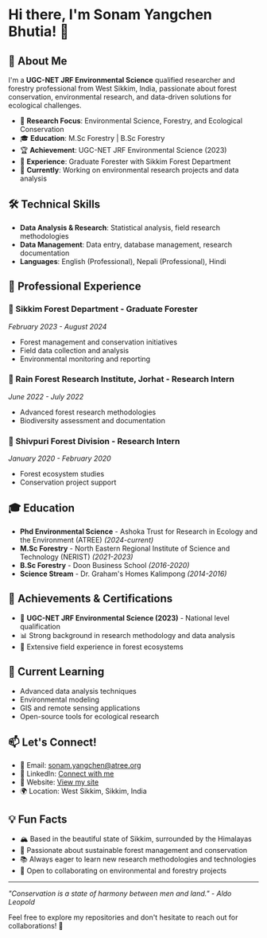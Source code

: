 # Hi there, I'm Sonam Yangchen Bhutia! 👋

## 🌿 About Me
I'm a **UGC-NET JRF Environmental Science** qualified researcher and forestry professional from West Sikkim, India, passionate about forest conservation, environmental research, and data-driven solutions for ecological challenges.

- 🔬 **Research Focus**: Environmental Science, Forestry, and Ecological Conservation
- 🎓 **Education**: M.Sc Forestry | B.Sc Forestry
- 🏆 **Achievement**: UGC-NET JRF Environmental Science (2023)
- 💼 **Experience**: Graduate Forester with Sikkim Forest Department
- 🌱 **Currently**: Working on environmental research projects and data analysis

## 🛠️ Technical Skills
- **Data Analysis & Research**: Statistical analysis, field research methodologies
- **Data Management**: Data entry, database management, research documentation
- **Languages**: English (Professional), Nepali (Professional), Hindi

## 🔬 Professional Experience

### 🌲 Sikkim Forest Department - Graduate Forester
*February 2023 - August 2024*
- Forest management and conservation initiatives
- Field data collection and analysis
- Environmental monitoring and reporting

### 🏥 Rain Forest Research Institute, Jorhat - Research Intern
*June 2022 - July 2022*
- Advanced forest research methodologies
- Biodiversity assessment and documentation

### 🌳 Shivpuri Forest Division - Research Intern
*January 2020 - February 2020*
- Forest ecosystem studies
- Conservation project support

## 🎓 Education
- **Phd Environmental Science** - Ashoka Trust for Research in Ecology and the Environment (ATREE) *(2024-current)*
- **M.Sc Forestry** - North Eastern Regional Institute of Science and Technology (NERIST) *(2021-2023)*
- **B.Sc Forestry** - Doon Business School *(2016-2020)*
- **Science Stream** - Dr. Graham's Homes Kalimpong *(2014-2016)*

## 🏅 Achievements & Certifications
- 🥇 **UGC-NET JRF Environmental Science (2023)** - National level qualification
- 📊 Strong background in research methodology and data analysis
- 🌿 Extensive field experience in forest ecosystems

## 🌱 Current Learning
- Advanced data analysis techniques
- Environmental modeling
- GIS and remote sensing applications
- Open-source tools for ecological research

## 📫 Let's Connect!
- 📧 Email: [sonam.yangchen@atree.org](mailto:sonam.yangchen@atree.org)
- 💼 LinkedIn: [Connect with me](https://www.linkedin.com/in/sonam-yangchen-bhutia-467789202)
- 🔗 Website: [View my site](https://sonamyangchen-analysis.github.io/my-webpage/)
- 🌍 Location: West Sikkim, Sikkim, India

## 💡 Fun Facts
- 🏔️ Based in the beautiful state of Sikkim, surrounded by the Himalayas
- 🌲 Passionate about sustainable forest management and conservation
- 📚 Always eager to learn new research methodologies and technologies
- 🤝 Open to collaborating on environmental and forestry projects

---
*"Conservation is a state of harmony between men and land." - Aldo Leopold*

Feel free to explore my repositories and don't hesitate to reach out for collaborations! 🤝
